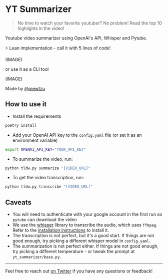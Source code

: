 # YT Summarizer

> No time to watch your favorite youtuber? No problem! Read the top 10 highlights in the video!

Youtube video summarizer using OpenAI's API, Whisper and Pytube.

⚡ Lean implementation - call it with 5 lines of code!

(IMAGE)

or use it as a CLI tool

(IMAGE)

Made by [@mewtzu](https://twitter.com/mewtzu)

## How to use it

- Install the requirements

```bash
poetry install
```

- Add your OpenAI API key to the `config.yaml` file (or set it as an environment variable)

```bash
export OPENAI_API_KEY="YOUR_API_KEY"
```

- To summarize the video, run:

```bash
python tldw.py summarize "[VIDEO_URL]"
```

- To get the video transcription, run:

```bash
python tldw.py transcribe "[VIDEO_URL]"
```

## Caveats

- You will need to authenticate with your google account in the first run so `pytube` can download the video
- We use the [whisper](https://github.com/openai/whisper) library to transcribe the audio, which uses `ffmpeg`. Refer to
  the [installation instructions](https://github.com/openai/whisper#setup) to install it.
- The transcription is not perfect, but it's a good start. If things are not good enough, try picking a different
  whisper model in `config.yaml`.
- The summarization is not perfect either. If things are not good enough, try picking a different temperature - or tweak
  the prompt at `yt_summarizer/base.py`.

-----------------
Feel free to reach out [on Twitter](https://twitter.com/mewtzu) if you have any questions or feedback!
 